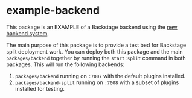 # example-backend

This package is an EXAMPLE of a Backstage backend using the [new backend system](https://backstage.io/docs/backend-system/).

The main purpose of this package is to provide a test bed for Backstage split deployment work. You can deploy both this package and the main `packages/backend` together by running the `start:split` command in both packages. This will run the following backends:

1. `packages/backend` running on `:7007` with the default plugins installed.
2. `packages/backend-split` running on `:7008` with a subset of plugins installed for testing.
